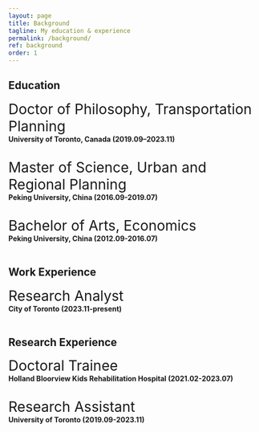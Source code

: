 ```yaml
---
layout: page
title: Background
tagline: My education & experience
permalink: /background/
ref: background
order: 1
---
```


## Education
<span style="font-size: 28px;">Doctor of Philosophy, Transportation Planning</span><br>
<strong>University of Toronto, Canada (2019.09–2023.11)</strong><br><br>

<span style="font-size: 28px;">Master of Science, Urban and Regional Planning</span><br>
<strong>Peking University, China (2016.09-2019.07)</strong><br><br>

<span style="font-size: 28px;">Bachelor of Arts, Economics</span><br>
<strong>Peking University, China (2012.09-2016.07)</strong><br><br>

## Work Experience
<span style="font-size: 28px;">Research Analyst</span><br>
<strong>City of Toronto (2023.11-present)</strong><br><br>

## Research Experience
<span style="font-size: 28px;">Doctoral Trainee</span><br>
<strong>Holland Bloorview Kids Rehabilitation Hospital (2021.02-2023.07)</strong><br><br>

<span style="font-size: 28px;">Research Assistant</span><br>
<strong>University of Toronto (2019.09-2023.11)</strong><br><br>

